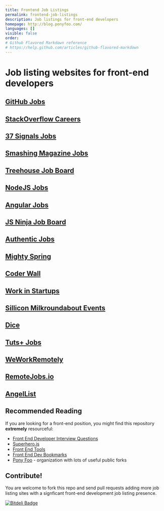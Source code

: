 ```yaml
---
title: Frontend Job Listings
permalink: frontend-job-listings
description: Job listings for front-end developers
homepage: http://blog.ponyfoo.com/
languages: []
visible: false
order: 
# Github Flavored Markdown reference
# https://help.github.com/articles/github-flavored-markdown
---
```



# Job listing websites for front-end developers

## [GitHub Jobs](https://jobs.github.com/)

## [StackOverflow Careers](http://careers.stackoverflow.com/)

## [37 Signals Jobs](http://jobs.37signals.com/jobs)

## [Smashing Magazine Jobs](http://jobs.smashingmagazine.com/)

## [Treehouse Job Board](http://teamtreehouse.com/jobs)

## [NodeJS Jobs](http://jobs.nodejs.org/)

## [Angular Jobs](http://www.angularjobs.com/)

## [JS Ninja Job Board](http://jobs.jsninja.com/)

## [Authentic Jobs](http://www.authenticjobs.com/)

## [Mighty Spring](http://www.mightyspring.com/)

## [Coder Wall](https://coderwall.com/jobs)

## [Work in Startups](http://workinstartups.com/)

## [Sillicon Milkroundabout Events](http://siliconmilkroundabout.com/)

## [Dice](http://www.dice.com/)

## [Tuts+ Jobs](https://jobs.tutsplus.com/)

## [WeWorkRemotely](https://weworkremotely.com/)

## [RemoteJobs.io](http://remotejobs.io/)

## [AngelList](https://angel.co/jobs)

## Recommended Reading ##

If you are looking for a front-end position, you might find this repository **extremely** resourceful:

- [Front End Developer Interview Questions](https://github.com/ponyfoo/Front-end-Developer-Interview-Questions)
- [Superhero.js](http://superherojs.com)
- [Front End Tools](https://github.com/ponyfoo/frontend-tools)
- [Front End Dev Bookmarks](https://github.com/ponyfoo/frontend-dev-bookmarks)
- [Pony Foo](https://github.com/ponyfoo) - organization with lots of useful public forks

## Contribute!

You are welcome to fork this repo and send pull requests adding more job listing sites with a signficant front-end development job listing presence.

[![Bitdeli Badge](https://d2weczhvl823v0.cloudfront.net/bevacqua/frontend-job-listings/trend.png)](https://bitdeli.com/free "Bitdeli Badge")
